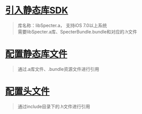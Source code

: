 # [引入静态库SDK](/importlib.md)

> 库名称：libSpecter.a， 支持iOS 7.0以上系统  
> 需要libSpecter.a库、SpecterBundle.bundle和对应的.h文件

# [配置静态库文件](configlib.md)
> 通过.a库文件、.bundle资源文件进行引用

# [配置头文件](configheader.md)
> 通过include目录下的.h文件进行引用

